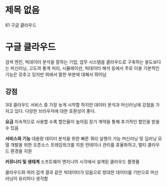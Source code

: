 # 제목 없음

61 구글 클라우드

# 구글 클라우드

검색 엔진, 빅데이터 분석을 잘하는 기업, 업무 시스템을 클라우드로 구축하는 용도보다는 머신러닝, 고도의 통계 처리, 시뮬레이션, 빅데이터 해석 등에서 주로 이용 기본적인 기능은 갖추고 있지만 위에서 말한 부분에 대해서 뛰어남

## 강점

3대 클라우드 서비스 중 가장 늦게 시작함 하지만 데이터 분석과 머신러닝에 강점을 가지고 있다. 다양한 브라우저에 대한 호환성이 좋다.

**요금**
지속적으로 사용할 수록 할인율이 높아짐
장기 계약을 통해 추가적인 할인을 받을 수 있음

**서비스와 기능**
대용량 데이터 분석을 위한 빠른 쿼리 실행이 가능 머신러닝 및 딥러닝 모델 개발을 위한 오픈소스 프레임워크를 지원 컨테이너 관리를 효율화하고, 멀티 클라우드 환경을 지원

**커뮤니티 및 생태계**
소프트웨어 엔지니어 시각에서 설계된 클라우드 플랫폼

클라우드와 여러 검색 결과 같은 빅데이터가 있음으로 방대한 데이터를 기반으로 머신 러닝이 유리하다 생각함